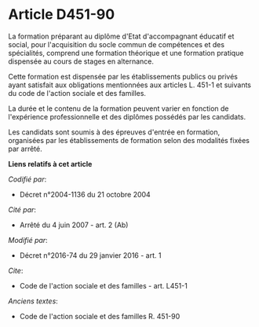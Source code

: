 # Article D451-90

La formation préparant au diplôme d'Etat d'accompagnant éducatif et social, pour l'acquisition du socle commun de compétences
et des spécialités, comprend une formation théorique et une formation pratique dispensée au cours de stages en alternance. 

Cette formation est dispensée par les établissements publics ou privés ayant satisfait aux obligations mentionnées aux
articles L. 451-1 et suivants du code de l'action sociale et des familles. 

La durée et le contenu de la formation peuvent varier en fonction de l'expérience professionnelle et des diplômes possédés
par les candidats. 

Les candidats sont soumis à des épreuves d'entrée en formation, organisées par les établissements de formation selon des
modalités fixées par arrêté.

**Liens relatifs à cet article**

_Codifié par_:

  - Décret n°2004-1136 du 21 octobre 2004

_Cité par_:

  - Arrêté du 4 juin 2007 - art. 2 (Ab)

_Modifié par_:

  - Décret n°2016-74 du 29 janvier 2016 - art. 1

_Cite_:

  - Code de l'action sociale et des familles - art. L451-1

_Anciens textes_:

  - Code de l'action sociale et des familles R. 451-90
